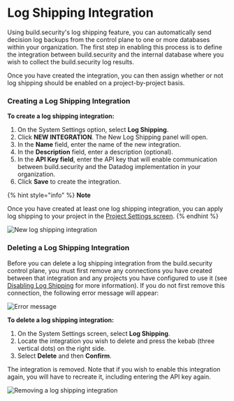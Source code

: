 # Log Shipping Integration



Using build.security's log shipping feature, you can automatically send decision log backups from the control plane to one or more databases within your organization. The first step in enabling this process is to define the integration between build.security and the internal database where you wish to collect the build.security log results.

Once you have created the integration, you can then assign whether or not log shipping should be enabled on a project-by-project basis.

### Creating a Log Shipping Integration

**To create a log shipping integration:**

1. On the System Settings option, select **Log Shipping**.
2. Click **NEW INTEGRATION**. The New Log Shipping panel will open.
3. In the **Name** field, enter the name of the new integration.
4. In the **Description** field, enter a description \(optional\).
5. In the **API Key field**, enter the API key that will enable communication between build.security and the Datadog implementation in your organization.
6. Click **Save** to create the integration.

{% hint style="info" %}
**Note**

Once you have created at least one log shipping integration, you can apply log shipping to your project in the [Project Settings screen](../projects/project-selection-screen.md).
{% endhint %}

![New log shipping integration](https://files.readme.io/7104a4f-new_log_shipping_integration.PNG)

### Deleting a Log Shipping Integration

Before you can delete a log shipping integration from the build.security control plane, you must first remove any connections you have created between that integration and any projects you have configured to use it \(see [Disabling Log Shipping](../project-settings/log-shipping.md) for more information\). If you do not first remove this connection, the following error message will appear:

![Error message](https://files.readme.io/94500e7-lserror.PNG)

**To delete a log shipping integration:**

1. On the System Settings screen, select **Log Shipping**.
2. Locate the integration you wish to delete and press the kebab \(three vertical dots\) on the right side.
3. Select **Delete** and then **Confirm**.

The integration is removed. Note that if you wish to enable this integration again, you will have to recreate it, including entering the API key again.

![Removing a log shipping integration](https://files.readme.io/e0b1cff-removinglsintegration.PNG)



